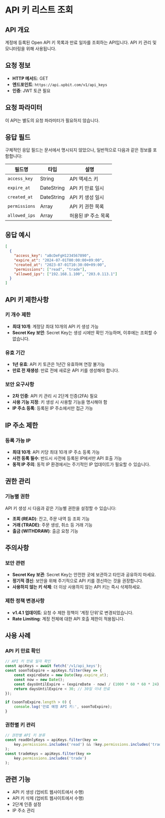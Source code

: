 # API 키 리스트 조회

## API 개요
계정에 등록된 Open API 키 목록과 만료 일자를 조회하는 API입니다. API 키 관리 및 모니터링을 위해 사용됩니다.

## 요청 정보
- **HTTP 메서드**: GET
- **엔드포인트**: `https://api.upbit.com/v1/api_keys`
- **인증**: JWT 토큰 필요

## 요청 파라미터
이 API는 별도의 요청 파라미터가 필요하지 않습니다.

## 응답 필드
구체적인 응답 필드는 문서에서 명시되지 않았으나, 일반적으로 다음과 같은 정보를 포함합니다:

| 필드명 | 타입 | 설명 |
|--------|------|------|
| `access_key` | String | API 액세스 키 |
| `expire_at` | DateString | API 키 만료 일시 |
| `created_at` | DateString | API 키 생성 일시 |
| `permissions` | Array | API 키 권한 목록 |
| `allowed_ips` | Array | 허용된 IP 주소 목록 |

## 응답 예시

```json
[
  {
    "access_key": "aBcDeFgH1234567890",
    "expire_at": "2024-07-01T00:00:00+09:00",
    "created_at": "2023-07-01T10:30:00+09:00",
    "permissions": ["read", "trade"],
    "allowed_ips": ["192.168.1.100", "203.0.113.1"]
  }
]
```

## API 키 제한사항

### 키 개수 제한
- **최대 10개**: 계정당 최대 10개의 API 키 생성 가능
- **Secret Key 보안**: Secret Key는 생성 시에만 확인 가능하며, 이후에는 조회할 수 없습니다.

### 유효 기간
- **1년 유효**: API 키 토큰은 1년간 유효하며 연장 불가능
- **만료 전 재생성**: 만료 전에 새로운 API 키를 생성해야 합니다.

### 보안 요구사항
- **2차 인증**: API 키 관리 시 2단계 인증(2FA) 필요
- **사용 기능 지정**: 키 생성 시 사용할 기능을 명시해야 함
- **IP 주소 등록**: 등록된 IP 주소에서만 접근 가능

## IP 주소 제한

### 등록 가능 IP
- **최대 10개**: API 키당 최대 10개 IP 주소 등록 가능
- **사전 등록 필수**: 반드시 사전에 등록된 IP에서만 API 호출 가능
- **동적 IP 주의**: 동적 IP 환경에서는 주기적인 IP 업데이트가 필요할 수 있습니다.

## 권한 관리

### 기능별 권한
API 키 생성 시 다음과 같은 기능별 권한을 설정할 수 있습니다:
- **조회 (READ)**: 잔고, 주문 내역 등 조회 기능
- **거래 (TRADE)**: 주문 생성, 취소 등 거래 기능
- **출금 (WITHDRAW)**: 출금 요청 기능

## 주의사항

### 보안 관련
- **Secret Key 보관**: Secret Key는 안전한 곳에 보관하고 타인과 공유하지 마세요.
- **정기적 갱신**: 보안을 위해 주기적으로 API 키를 갱신하는 것을 권장합니다.
- **사용하지 않는 키 삭제**: 더 이상 사용하지 않는 API 키는 즉시 삭제하세요.

### 제한 정책 변경사항
- **v1.4.1 업데이트**: 요청 수 제한 정책이 '계정 단위'로 변경되었습니다.
- **Rate Limiting**: 계정 전체에 대한 API 호출 제한이 적용됩니다.

## 사용 사례

### API 키 만료 확인
```javascript
// API 키 만료 일자 확인
const apiKeys = await fetch('/v1/api_keys');
const soonToExpire = apiKeys.filter(key => {
    const expireDate = new Date(key.expire_at);
    const now = new Date();
    const daysUntilExpire = (expireDate - now) / (1000 * 60 * 60 * 24);
    return daysUntilExpire < 30; // 30일 이내 만료
});

if (soonToExpire.length > 0) {
    console.log('만료 예정 API 키:', soonToExpire);
}
```

### 권한별 키 관리
```javascript
// 권한별 API 키 분류
const readOnlyKeys = apiKeys.filter(key => 
    key.permissions.includes('read') && !key.permissions.includes('trade')
);
const tradeKeys = apiKeys.filter(key => 
    key.permissions.includes('trade')
);
```

## 관련 기능
- API 키 생성 (업비트 웹사이트에서 수행)
- API 키 삭제 (업비트 웹사이트에서 수행)
- 2단계 인증 설정
- IP 주소 관리